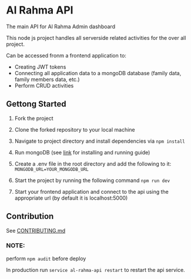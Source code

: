 # Al Rahma API

The main API for Al Rahma Admin dashboard

This node js project handles all serverside related activities for the over all project.

Can be accessed fronm a frontend application to:

- Creating JWT tokens
- Connecting all application data to a mongoDB database (family data, family members data, etc.)
- Perform CRUD activities

## Gettong Started

1. Fork the project

2. Clone the forked repository to your local machine

3. Navigate to project directory and install dependencies via `npm install`

4. Run mongoDB (see [link](https://docs.mongodb.com/v3.2/tutorial/install-mongodb-on-windows/) for installing and running guide)

5. Create a .env file in the root directory and add the following to it: `MONGODB_URL=YOUR_MONGODB_URL`

6. Start the project by running the following command `npm run dev`

7. Start your frontend application and connect to the api using the appropriate url (by default it is localhost:5000)


## Contribution

See [CONTRIBUTING.md](https://gitlab.com/estore-oman/al-rahme-api/blob/master/CONTRIBUTING.md)

### NOTE:

perform  `npm audit` before deploy

In production run `service al-rahma-api restart` to restart the api service.